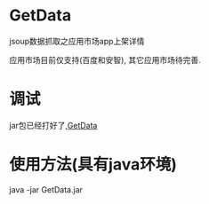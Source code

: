 # GetData
jsoup数据抓取之应用市场app上架详情



应用市场目前仅支持(百度和安智), 其它应用市场待完善.

# 调试
jar包已经打好了,[GetData](./out/artifacts/GetData_jar/GetData.jar)


# 使用方法(具有java环境)
java -jar GetData.jar